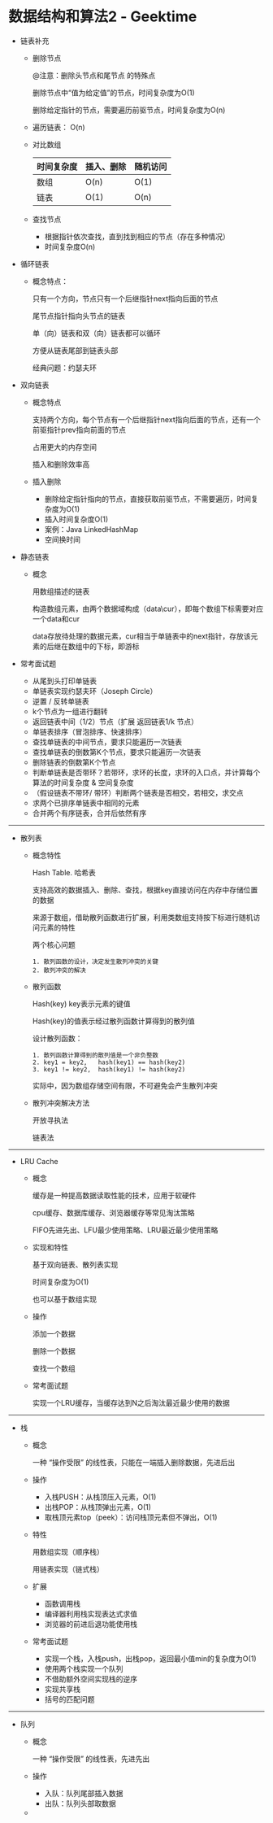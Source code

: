 # 数据结构和算法2 - Geektime







* 链表补充

  * 删除节点

    @注意：删除头节点和尾节点 的特殊点

    删除节点中“值为给定值”的节点，时间复杂度为O(1)

    删除给定指针的节点，需要遍历前驱节点，时间复杂度为O(n)

  * 遍历链表： O(n)

  * 对比数组

    | 时间复杂度 | 插入、删除 | 随机访问 |
    | ---------- | ---------- | -------- |
    | 数组       | O(n)       | O(1)     |
    | 链表       | O(1)       | O(n)     |

  * 查找节点

    * 根据指针依次查找，直到找到相应的节点（存在多种情况）
    * 时间复杂度O(n)

* 循环链表

  * 概念特点：

    只有一个方向，节点只有一个后继指针next指向后面的节点

    尾节点指针指向头节点的链表

    单（向）链表和双（向）链表都可以循环

    方便从链表尾部到链表头部

    经典问题：约瑟夫环

* 双向链表

  * 概念特点

    支持两个方向，每个节点有一个后继指针next指向后面的节点，还有一个前驱指针prev指向前面的节点

    占用更大的内存空间

    插入和删除效率高

  * 插入删除

    * 删除给定指针指向的节点，直接获取前驱节点，不需要遍历，时间复杂度为O(1)
    * 插入时间复杂度O(1)
    * 案例：Java   LinkedHashMap
    * 空间换时间

* 静态链表

  * 概念

    用数组描述的链表

    构造数组元素，由两个数据域构成（data\cur），即每个数组下标需要对应一个data和cur

    data存放待处理的数据元素，cur相当于单链表中的next指针，存放该元素的后继在数组中的下标，即游标

* 常考面试题
  * 从尾到头打印单链表
  * 单链表实现约瑟夫环（Joseph Circle）
  * 逆置 / 反转单链表
  * k个节点为一组进行翻转
  * 返回链表中间（1/2）节点（扩展   返回链表1/k 节点）
  * 单链表排序（冒泡排序、快速排序）
  * 查找单链表的中间节点，要求只能遍历一次链表
  * 查找单链表的倒数第K个节点，要求只能遍历一次链表
  * 删除链表的倒数第K个节点
  * 判断单链表是否带环？若带环，求环的长度，求环的入口点，并计算每个算法的时间复杂度 & 空间复杂度
  * （假设链表不带环/ 带环）判断两个链表是否相交，若相交，求交点
  * 求两个已排序单链表中相同的元素
  * 合并两个有序链表，合并后依然有序



---



* 散列表

  * 概念特性

    Hash Table.  哈希表

    支持高效的数据插入、删除、查找，根据key直接访问在内存中存储位置的数据

    来源于数组，借助散列函数进行扩展，利用类数组支持按下标进行随机访问元素的特性

    

    两个核心问题

    	1. 散列函数的设计，决定发生散列冲突的关键
     	2. 散列冲突的解决

  * 散列函数

    Hash(key)   key表示元素的键值

    Hash(key)的值表示经过散列函数计算得到的散列值

    设计散列函数：

    	1. 散列函数计算得到的散列值是一个非负整数
     	2. key1 = key2,   hash(key1) == hash(key2)
     	3. key1 != key2,  hash(key1) != hash(key2)

    实际中，因为数组存储空间有限，不可避免会产生散列冲突

  * 散列冲突解决方法

    开放寻执法

    链表法





---



* LRU Cache

  * 概念

    缓存是一种提高数据读取性能的技术，应用于软硬件

    cpu缓存、数据库缓存、浏览器缓存等常见淘汰策略

    FIFO先进先出、LFU最少使用策略、LRU最近最少使用策略

  * 实现和特性

    基于双向链表、散列表实现

    时间复杂度为O(1)

    也可以基于数组实现

  * 操作

    添加一个数据

    删除一个数据

    查找一个数组

  * 常考面试题

    实现一个LRU缓存，当缓存达到N之后淘汰最近最少使用的数据





---



* 栈

  * 概念

    一种 “操作受限” 的线性表，只能在一端插入删除数据，先进后出

  * 操作

    * 入栈PUSH：从栈顶压入元素，O(1)
    * 出栈POP：从栈顶弹出元素，O(1)
    * 取栈顶元素top（peek）：访问栈顶元素但不弹出，O(1)

  * 特性

    用数组实现（顺序栈）

    用链表实现（链式栈）

  * 扩展

    * 函数调用栈
    * 编译器利用栈实现表达式求值
    * 浏览器的前进后退功能使用栈

  * 常考面试题

    * 实现一个栈，入栈push，出栈pop，返回最小值min的复杂度为O(1)
    * 使用两个栈实现一个队列
    * 不借助额外空间实现栈的逆序
    * 实现共享栈
    * 括号的匹配问题





---



* 队列

  * 概念

    一种 “操作受限” 的线性表，先进先出

  * 操作

    * 入队：队列尾部插入数据
    * 出队：队列头部取数据

  * 